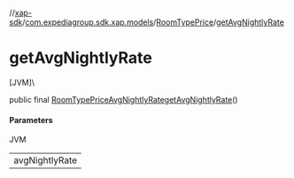 //[xap-sdk](../../../index.md)/[com.expediagroup.sdk.xap.models](../index.md)/[RoomTypePrice](index.md)/[getAvgNightlyRate](get-avg-nightly-rate.md)

# getAvgNightlyRate

[JVM]\

public final [RoomTypePriceAvgNightlyRate](../-room-type-price-avg-nightly-rate/index.md)[getAvgNightlyRate](get-avg-nightly-rate.md)()

#### Parameters

JVM

| |
|---|
| avgNightlyRate |
